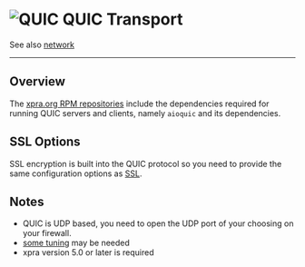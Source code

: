 # ![QUIC](../images/icons/quic.png) QUIC Transport

See also [network](./README.md)

***

## Overview

The [xpra.org RPM repositories](https://github.com/Xpra-org/xpra/wiki/Download) include the dependencies required
for running QUIC servers and clients, namely `aioquic` and its dependencies.

## SSL Options
SSL encryption is built into the QUIC protocol so you need to provide the same 
configuration options as [SSL](./SSL.md).

## Notes
* QUIC is UDP based, you need to open the UDP port of your choosing on your firewall.
* [some tuning](https://github.com/Xpra-org/xpra/issues/3376#issuecomment-1311271256) may be needed
* xpra version 5.0 or later is required
